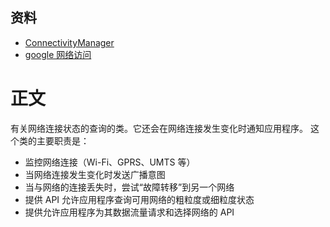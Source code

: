 ## 资料
* [ConnectivityManager](https://developer.android.com/reference/android/net/ConnectivityManager)
* [google 网络访问](https://developer.android.com/reference/android/net/package-summary)
# 正文 
有关网络连接状态的查询的类。它还会在网络连接发生变化时通知应用程序。
这个类的主要职责是：
* 监控网络连接（Wi-Fi、GPRS、UMTS 等）
* 当网络连接发生变化时发送广播意图
* 当与网络的连接丢失时，尝试“故障转移”到另一个网络
* 提供 API 允许应用程序查询可用网络的粗粒度或细粒度状态
* 提供允许应用程序为其数据流量请求和选择网络的 API
